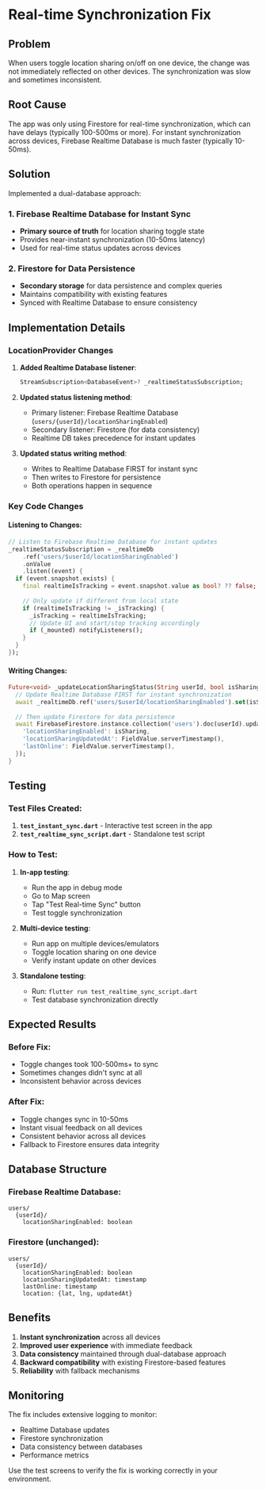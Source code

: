 # Real-time Synchronization Fix

## Problem
When users toggle location sharing on/off on one device, the change was not immediately reflected on other devices. The synchronization was slow and sometimes inconsistent.

## Root Cause
The app was only using Firestore for real-time synchronization, which can have delays (typically 100-500ms or more). For instant synchronization across devices, Firebase Realtime Database is much faster (typically 10-50ms).

## Solution
Implemented a dual-database approach:

### 1. Firebase Realtime Database for Instant Sync
- **Primary source of truth** for location sharing toggle state
- Provides near-instant synchronization (10-50ms latency)
- Used for real-time status updates across devices

### 2. Firestore for Data Persistence
- **Secondary storage** for data persistence and complex queries
- Maintains compatibility with existing features
- Synced with Realtime Database to ensure consistency

## Implementation Details

### LocationProvider Changes
1. **Added Realtime Database listener**:
   ```dart
   StreamSubscription<DatabaseEvent>? _realtimeStatusSubscription;
   ```

2. **Updated status listening method**:
   - Primary listener: Firebase Realtime Database (`users/{userId}/locationSharingEnabled`)
   - Secondary listener: Firestore (for data consistency)
   - Realtime DB takes precedence for instant updates

3. **Updated status writing method**:
   - Writes to Realtime Database FIRST for instant sync
   - Then writes to Firestore for persistence
   - Both operations happen in sequence

### Key Code Changes

#### Listening to Changes:
```dart
// Listen to Firebase Realtime Database for instant updates
_realtimeStatusSubscription = _realtimeDb
    .ref('users/$userId/locationSharingEnabled')
    .onValue
    .listen((event) {
  if (event.snapshot.exists) {
    final realtimeIsTracking = event.snapshot.value as bool? ?? false;
    
    // Only update if different from local state
    if (realtimeIsTracking != _isTracking) {
      _isTracking = realtimeIsTracking;
      // Update UI and start/stop tracking accordingly
      if (_mounted) notifyListeners();
    }
  }
});
```

#### Writing Changes:
```dart
Future<void> _updateLocationSharingStatus(String userId, bool isSharing) async {
  // Update Realtime Database FIRST for instant synchronization
  await _realtimeDb.ref('users/$userId/locationSharingEnabled').set(isSharing);
  
  // Then update Firestore for data persistence
  await FirebaseFirestore.instance.collection('users').doc(userId).update({
    'locationSharingEnabled': isSharing,
    'locationSharingUpdatedAt': FieldValue.serverTimestamp(),
    'lastOnline': FieldValue.serverTimestamp(),
  });
}
```

## Testing

### Test Files Created:
1. **`test_instant_sync.dart`** - Interactive test screen in the app
2. **`test_realtime_sync_script.dart`** - Standalone test script

### How to Test:
1. **In-app testing**:
   - Run the app in debug mode
   - Go to Map screen
   - Tap "Test Real-time Sync" button
   - Test toggle synchronization

2. **Multi-device testing**:
   - Run app on multiple devices/emulators
   - Toggle location sharing on one device
   - Verify instant update on other devices

3. **Standalone testing**:
   - Run: `flutter run test_realtime_sync_script.dart`
   - Test database synchronization directly

## Expected Results

### Before Fix:
- Toggle changes took 100-500ms+ to sync
- Sometimes changes didn't sync at all
- Inconsistent behavior across devices

### After Fix:
- Toggle changes sync in 10-50ms
- Instant visual feedback on all devices
- Consistent behavior across all devices
- Fallback to Firestore ensures data integrity

## Database Structure

### Firebase Realtime Database:
```
users/
  {userId}/
    locationSharingEnabled: boolean
```

### Firestore (unchanged):
```
users/
  {userId}/
    locationSharingEnabled: boolean
    locationSharingUpdatedAt: timestamp
    lastOnline: timestamp
    location: {lat, lng, updatedAt}
```

## Benefits
1. **Instant synchronization** across all devices
2. **Improved user experience** with immediate feedback
3. **Data consistency** maintained through dual-database approach
4. **Backward compatibility** with existing Firestore-based features
5. **Reliability** with fallback mechanisms

## Monitoring
The fix includes extensive logging to monitor:
- Realtime Database updates
- Firestore synchronization
- Data consistency between databases
- Performance metrics

Use the test screens to verify the fix is working correctly in your environment.